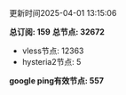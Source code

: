 更新时间2025-04-01 13:15:06

**总订阅: 159**
**总节点: 32672**
- vless节点: 12363
- hysteria2节点: 5

**google ping有效节点: 557**
